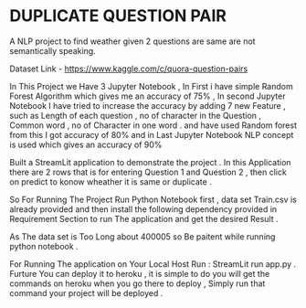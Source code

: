 # DUPLICATE QUESTION PAIR 
A NLP project to find weather given 2 questions are same are not semantically speaking.

Dataset Link - https://www.kaggle.com/c/quora-question-pairs

In This Project we Have 3 Jupyter Notebook , In First i have simple Random Forest Algorithm which gives me an accuracy of 75% , In second Jupyter Notebook I have tried 
to increase the accuracy by adding 7 new Feature , such as Length of each question , no of character in the Question , Common word , no of Character in one word . 
and have used Random forest from this I got accuracy of 80% and in Last Jupyter Notebook NLP concept is used which gives an accuracy of 90%

Built a StreamLit application to demonstrate the project . In this Application there are 2 rows that is for entering Question 1 and Question 2 , then click on predict to konow wheather it is same or duplicate . 

So For Running The Project Run Python Notebook first , data set Train.csv is already provided and then install the following dependency provided in Requirement Section to run The application and get the desired Result .

As The data set is Too Long about 400005 so Be paitent while running python notebook .

For Running The application on Your Local Host Run : StreamLit run app.py .
Furture You can deploy it to heroku , it is simple to do you will get the commands on heroku when you go there to deploy , Simply run that command your project will be deployed .

